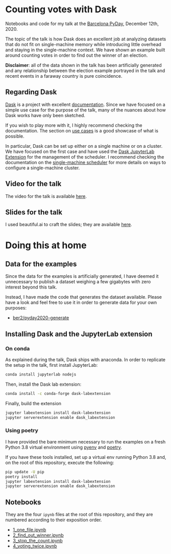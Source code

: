 # Counting votes with Dask

Notebooks and code for my talk at the [Barcelona PyDay](https://pybcn.org/events/pyday_bcn/pyday_bcn_2020/), December 12th, 2020.

The topic of the talk is how Dask does an excellent job at analyzing datasets that do not fit on
single-machine memory while introducing little overhead and staying in the single-machine context.
We have shown an example built around counting votes in order to find out the winner of an election.

__Disclaimer__: all of the data shown in the talk has been artificially generated and any
relationship between the election example portrayed in the talk and recent events in a faraway
country is pure coincidence.

## Regarding Dask

[Dask](https://dask.org/) is a project with excellent [documentation](https://docs.dask.org/en/latest/). Since we have focused on a simple use case for the
purpose of the talk, many of the nuances about how Dask works have only been sketched.

If you wish to play more with it, I highly recommend checking the documentation. The section on [use cases](https://stories.dask.org/en/latest/) is a good showcase of what is possible.

In particular, Dask can be set up either on a single machine or on a cluster. We have focused on the
first case and have used the [Dask JupyterLab Extension](https://github.com/dask/dask-labextension) for the management of the scheduler. I recommend checking the documentation on the [single-machine scheduler](https://docs.dask.org/en/latest/setup/single-machine.html) for more details on ways to configure a single-machine cluster.

## Video for the talk

The video for the talk is available [here](https://www.youtube.com/watch?v=KOpW86J56CU).

## Slides for the talk

I used beautiful.ai to craft the slides; they are available [here](https://www.beautiful.ai/player/-MO5OSZEML6fSM-KYecq). 


# Doing this at home

## Data for the examples

Since the data for the examples is artificially generated, I have deemed it unnecessary to publish a
dataset weighing a few gigabytes with zero interest beyond this talk.

Instead, I have made the code that generates the dataset available. Please have a look and feel free
to use it in order to generate data for your own purposes:

- [ber2/pyday2020-generate](https://github.com/ber2/pyday2020-generate)
## Installing Dask and the JupyterLab extension

### On conda

As explained during the talk, Dask ships with anaconda. In order to replicate the setup in the talk,
first install JupyterLab:
```bash
conda install jupyterlab nodejs
```
Then, install the Dask lab extension:
```bash
conda install -c conda-forge dask-labextension
```
Finally, build the extension
```bash
jupyter labextension install dask-labextension
jupyter serverextension enable dask_labextension
```

### Using poetry

I have provided the bare minimum necessary to run the examples on a fresh Python 3.8 virtual
environment using [pyenv](https://github.com/pyenv/pyenv) and [poetry](https://python-poetry.org/).

If you have these tools installed, set up a virtual env running Python 3.8 and, on the root of this
repository, execute the following:
```bash
pip update -U pip
poetry install
jupyter labextension install dask-labextension
jupyter serverextension enable dask_labextension
```

## Notebooks

They are the four `ipynb` files at the root of this repository, and they are numbered according to
their exposition order.
- [1_one_file.ipynb](1_one_file.ipynb)
- [2_find_out_winner.ipynb](2_find_out_winner.ipynb)
- [3_stop_the_count.ipynb](3_stop_the_count.ipynb)
- [4_voting_twice.ipynb](4_voting_twice.ipynb)

